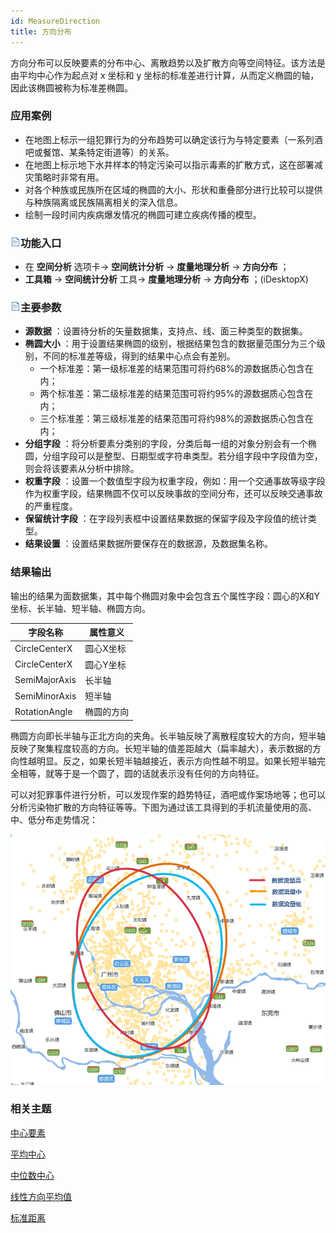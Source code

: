 ```yaml
---
id: MeasureDirection
title: 方向分布
---
```

方向分布可以反映要素的分布中心、离散趋势以及扩散方向等空间特征。该方法是由平均中心作为起点对 x 坐标和 y
坐标的标准差进行计算，从而定义椭圆的轴，因此该椭圆被称为标准差椭圆。

### 应用案例

  * 在地图上标示一组犯罪行为的分布趋势可以确定该行为与特定要素（一系列酒吧或餐馆、某条特定街道等）的关系。
  * 在地图上标示地下水井样本的特定污染可以指示毒素的扩散方式，这在部署减灾策略时非常有用。
  * 对各个种族或民族所在区域的椭圆的大小、形状和重叠部分进行比较可以提供与种族隔离或民族隔离相关的深入信息。
  * 绘制一段时间内疾病爆发情况的椭圆可建立疾病传播的模型。

### ![](../../img/read.gif)功能入口

  * 在 **空间分析** 选项卡-> **空间统计分析** -> **度量地理分析** -> **方向分布** ；
  * **工具箱** -> **空间统计分析** 工具-> **度量地理分析** -> **方向分布** ；(iDesktopX)

### ![](../../img/read.gif)主要参数

  * **源数据** ：设置待分析的矢量数据集，支持点、线、面三种类型的数据集。
  * **椭圆大小** ：用于设置结果椭圆的级别，根据结果包含的数据量范围分为三个级别，不同的标准差等级，得到的结果中心点会有差别。 
    * 一个标准差：第一级标准差的结果范围可将约68%的源数据质心包含在内；
    * 两个标准差：第二级标准差的结果范围可将约95%的源数据质心包含在内；
    * 三个标准差：第三级标准差的结果范围可将约98%的源数据质心包含在内；
  * **分组字段** ：将分析要素分类别的字段，分类后每一组的对象分别会有一个椭圆，分组字段可以是整型、日期型或字符串类型。若分组字段中字段值为空，则会将该要素从分析中排除。
  * **权重字段** ：设置一个数值型字段为权重字段，例如：用一个交通事故等级字段作为权重字段，结果椭圆不仅可以反映事故的空间分布，还可以反映交通事故的严重程度。
  * **保留统计字段** ：在字段列表框中设置结果数据的保留字段及字段值的统计类型。
  * **结果设置** ：设置结果数据所要保存在的数据源，及数据集名称。

### 结果输出

输出的结果为面数据集，其中每个椭圆对象中会包含五个属性字段：圆心的X和Y坐标、长半轴、短半轴、椭圆方向。

字段名称 | 属性意义  
---|---  
CircleCenterX | 圆心X坐标  
CircleCenterX | 圆心Y坐标  
SemiMajorAxis | 长半轴  
SemiMinorAxis | 短半轴  
RotationAngle | 椭圆的方向  
  
椭圆方向即长半轴与正北方向的夹角。长半轴反映了离散程度较大的方向，短半轴反映了聚集程度较高的方向。长短半轴的值差距越大（扁率越大），表示数据的方向性越明显。反之，如果长短半轴越接近，表示方向性越不明显。如果长短半轴完全相等，就等于是一个圆了，圆的话就表示没有任何的方向特征。

可以对犯罪事件进行分析，可以发现作案的趋势特征，酒吧或作案场地等；也可以分析污染物扩散的方向特征等等。下图为通过该工具得到的手机流量使用的高、中、低分布走势情况：

![](img/MeasureDirection.png)

###  相关主题

 [中心要素](CentralFeature)

 [平均中心](MeanCenter)

 [中位数中心](MeanCenterResult)

 [线性方向平均值](MeasureLinearDirectional)

 [标准距离](MeasureStandardDistance)

